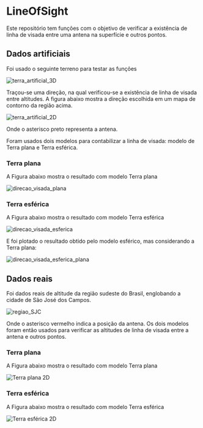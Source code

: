 # LineOfSight
Este repositório tem funções com o objetivo de verificar a existência de linha de visada entre uma antena na superfície e outros pontos.

## Dados artificiais
Foi usado o seguinte terreno para testar as funções

![terra_artificial_3D](https://user-images.githubusercontent.com/119422200/222736231-6b99b1c4-b1aa-4e19-8f79-523b46a7c6e4.png)

Traçou-se uma direção, na qual verificou-se a existência de linha de visada entre altitudes. A figura abaixo mostra a direção escolhida em um mapa de contorno da região acima.

![terra_artificial_2D](https://user-images.githubusercontent.com/119422200/222736732-8c4ab826-44d2-4829-b501-37eca332e6e7.png)

Onde o asterisco preto representa a antena.

Foram usados dois modelos para contabilizar a linha de visada: modelo de Terra plana e Terra esférica.
### Terra plana
A Figura abaixo mostra o resultado com modelo Terra plana

![direcao_visada_plana](https://user-images.githubusercontent.com/119422200/222737366-fb9ebf0f-ed2e-4b96-997a-8a0b30850601.png)

### Terra esférica
A Figura abaixo mostra o resultado com modelo Terra esférica

![direcao_visada_esferica](https://user-images.githubusercontent.com/119422200/222737554-68691f62-6fa8-4aa2-967b-e6379519461c.png)

E foi plotado o resultado obtido pelo modelo esférico, mas considerando a Terra plana:

![direcao_visada_esferica_plana](https://user-images.githubusercontent.com/119422200/222737671-7b108a28-10bb-4223-9e87-3d09c5885a46.png)

## Dados reais
Foi dados reais de altitude da região sudeste do Brasil, englobando a cidade de São José dos Campos.

![regiao_SJC](https://user-images.githubusercontent.com/119422200/222738106-82d281de-2d38-4a26-b1aa-dad5ddac9b87.png)

Onde o asterisco vermelho indica a posição da antena. Os dois modelos foram então usados para verificar as altitudes de linha de visada entre a antena e outros pontos.

### Terra plana
A Figura abaixo mostra o resultado com modelo Terra plana

![Terra plana 2D](https://user-images.githubusercontent.com/119422200/222739799-c5d87373-8421-462e-a6a8-289053c567d1.png)

### Terra esférica
A Figura abaixo mostra o resultado com modelo Terra esférica

![Terra esférica 2D](https://user-images.githubusercontent.com/119422200/222739954-bab81047-2d0f-4b28-85a1-c12c208f96ac.png)


